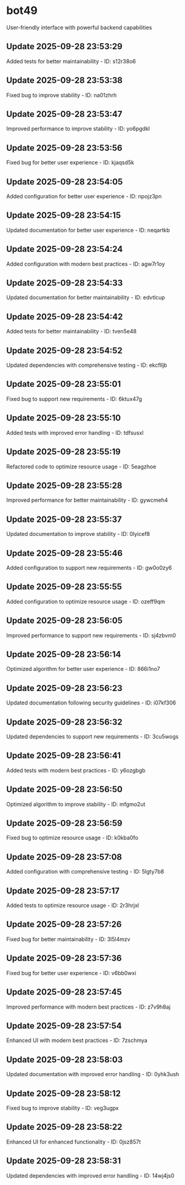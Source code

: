 # bot49
User-friendly interface with powerful backend capabilities

## Update 2025-09-28 23:53:29
Added tests for better maintainability - ID: s12r38o6


## Update 2025-09-28 23:53:38
Fixed bug to improve stability - ID: na01zhrh


## Update 2025-09-28 23:53:47
Improved performance to improve stability - ID: yo6pgdkl


## Update 2025-09-28 23:53:56
Fixed bug for better user experience - ID: kjaqsd5k


## Update 2025-09-28 23:54:05
Added configuration for better user experience - ID: npojz3pn


## Update 2025-09-28 23:54:15
Updated documentation for better user experience - ID: neqartkb


## Update 2025-09-28 23:54:24
Added configuration with modern best practices - ID: agw7r1oy


## Update 2025-09-28 23:54:33
Updated documentation for better maintainability - ID: edvtlcup


## Update 2025-09-28 23:54:42
Added tests for better maintainability - ID: tven5e48


## Update 2025-09-28 23:54:52
Updated dependencies with comprehensive testing - ID: ekcflljb


## Update 2025-09-28 23:55:01
Fixed bug to support new requirements - ID: 6ktux47g


## Update 2025-09-28 23:55:10
Added tests with improved error handling - ID: tdfsusxl


## Update 2025-09-28 23:55:19
Refactored code to optimize resource usage - ID: 5eagzhoe


## Update 2025-09-28 23:55:28
Improved performance for better maintainability - ID: gywcmeh4


## Update 2025-09-28 23:55:37
Updated documentation to improve stability - ID: 0lyicef8


## Update 2025-09-28 23:55:46
Added configuration to support new requirements - ID: gw0o0zy6


## Update 2025-09-28 23:55:55
Added configuration to optimize resource usage - ID: ozeff9qm


## Update 2025-09-28 23:56:05
Improved performance to support new requirements - ID: sj4zbvm0


## Update 2025-09-28 23:56:14
Optimized algorithm for better user experience - ID: 866i1no7


## Update 2025-09-28 23:56:23
Updated documentation following security guidelines - ID: i07kf306


## Update 2025-09-28 23:56:32
Updated dependencies to support new requirements - ID: 3cu5wogs


## Update 2025-09-28 23:56:41
Added tests with modern best practices - ID: y6ozgbgb


## Update 2025-09-28 23:56:50
Optimized algorithm to improve stability - ID: mfgmo2ut


## Update 2025-09-28 23:56:59
Fixed bug to optimize resource usage - ID: k0kba0fo


## Update 2025-09-28 23:57:08
Added configuration with comprehensive testing - ID: 5lgty7b8


## Update 2025-09-28 23:57:17
Added tests to optimize resource usage - ID: 2r3hrjxl


## Update 2025-09-28 23:57:26
Fixed bug for better maintainability - ID: 3l5l4mzv


## Update 2025-09-28 23:57:36
Fixed bug for better user experience - ID: v6bb0wxi


## Update 2025-09-28 23:57:45
Improved performance with modern best practices - ID: z7v9h8aj


## Update 2025-09-28 23:57:54
Enhanced UI with modern best practices - ID: 7zschmya


## Update 2025-09-28 23:58:03
Updated documentation with improved error handling - ID: 0yhk3ush


## Update 2025-09-28 23:58:12
Fixed bug to improve stability - ID: veg3ugpx


## Update 2025-09-28 23:58:22
Enhanced UI for enhanced functionality - ID: 0jsz857t


## Update 2025-09-28 23:58:31
Updated dependencies with improved error handling - ID: 14wj4js0


